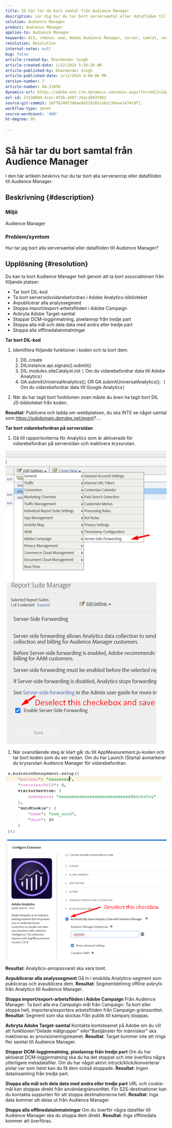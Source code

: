```yaml
---
title: Så här tar du bort samtal från Audience Manager
description: Lär dig hur du tar bort serversamtal eller dataflöden till Audience Manager-samtal.
solution: Audience Manager
product: Audience Manager
applies-to: Audience Manager
keywords: KCS, remove, aam, Adobe Audience Manager, server, samtal, serversamtal, How To
resolution: Resolution
internal-notes: null
bug: false
article-created-by: Dharmender Singh
article-created-date: 1/22/2024 5:38:30 AM
article-published-by: Dharmender Singh
article-published-date: 3/12/2024 8:08:06 PM
version-number: 7
article-number: KA-21056
dynamics-url: https://adobe-ent.crm.dynamics.com/main.aspx?forceUCI=1&pagetype=entityrecord&etn=knowledgearticle&id=42a4f075-e8b8-ee11-a569-6045bd006149
exl-id: 2153d684-4cec-4f2b-a507-33ec2b93f863
source-git-commit: 20776248f2dbee0d328102ceb2c39eee1474c8f1
workflow-type: tm+mt
source-wordcount: '489'
ht-degree: 0%

---
```


# Så här tar du bort samtal från Audience Manager


I den här artikeln beskrivs hur du tar bort alla serveranrop eller dataflöden till Audience Manager.

## Beskrivning {#description}


### Miljö

Audience Manager

### Problem/symtom

Hur tar jag bort alla serversamtal eller dataflöden till Audience Manager?


## Upplösning {#resolution}


Du kan ta bort Audience Manager helt genom att ta bort associationen från följande platser:

- Tar bort DIL-kod
- Ta bort serversidsvidarebefordran i Adobe Analytics-biblioteket
- Avpublicerar alla analyssegment
- Stoppa import/export-arbetsflöden i Adobe Campaign
- Avbryta Adobe Target-samtal
- Stoppar DCM-logginmatning, pixelanrop från tredje part
- Stoppa alla mål och dela data med andra eller tredje part
- Stoppa alla offlinedatainmatningar




<b>Tar bort DIL-kod</b>

1. Identifiera följande funktioner i koden och ta bort dem:

   1. DIL.create
   2. DILinstance.api.signals().submit()
   3. DIL.modules.siteCatalyst.init `[` Om du vidarebefordrar data till Adobe Analytics`]`
   4. GA.submitUniversalAnalytics(); OR GA.submitUniversalAnalytics();  `[` Om du vidarebefordrar data till Google Analytics`]`
2. När du har tagit bort funktionen ovan måste du även ha tagit bort DIL JS-biblioteket från koden.


<b>Resultat</b>: Publicera och ladda om webbplatsen, du ska INTE se något samtal som https://subdomain.demdex.net/event?....



<b>Tar bort vidarebefordran på serversidan</b>

1. Gå till rapportsviterna för Analytics som är aktiverade för vidarebefordran på serversidan och inaktivera kryssrutan.


![](assets/8a6b5fd5-676c-ed11-9562-6045bd006239.png) ![](assets/8d6b5fd5-676c-ed11-9562-6045bd006239.png)

1. När ovanstående steg är klart går du till AppMeasurement.js-koden och tar bort koden som du ser nedan. Om du har Launch (Starta) avmarkerar du kryssrutan Audience Manager för vidarebefordran.


![](assets/8c6b5fd5-676c-ed11-9562-6045bd006239.png)             ![](assets/8b6b5fd5-676c-ed11-9562-6045bd006239.png)

<b>Resultat</b>: Analytics-anropssvaret ska vara tomt.

<b>Avpublicerar alla analyssegment</b>
Gå in i enskilda Analytics-segment som publiceras och avpublicera dem.
<b>Resultat</b>: Segmentdelning offline avbryts från Analytics till Audience Manager.

<b>Stoppa import/export-arbetsflöden i Adobe Campaign</b>
Från Audience Manager: Ta bort alla era Campaign-mål från Campaign: Ta bort eller stoppa helt, importera/exportera arbetsflöden från Campaign-gränssnittet.
<b>Resultat</b>: Segment som ska skickas från publik till kampanj stoppas.

<b>Avbryta Adobe Target-samtal</b>
Kontakta kontoteamet på Adobe om du vill att funktionen&quot;Delade målgrupper&quot; eller&quot;Bastjänster för människor&quot; ska inaktiveras av provisioneringsteamet.
<b>Resultat</b>: Target kommer inte att ringa fler samtal till Audience Manager.

<b>Stoppar DCM-logginmatning, pixelanrop från tredje part</b>
Om du har aktiverat DCM-logginmatning ska du ha det stoppat och inte överföra några ytterligare metadatafiler.
Om du har något aktivt intryck/klick/konverterar pixlar var som helst kan du få dem också stoppade.
<b>Resultat</b>: Ingen datainsamling från tredje part.

<b>Stoppa alla mål och dela data med andra eller tredje part</b>
URL och cookie-mål kan stoppas direkt från användargränssnittet.
För S2S-destinationer kan du kontakta supporten för att stoppa destinationerna helt.
<b>Resultat</b>: Inga data kommer att delas ut från Audience Manager.

<b>Stoppa alla offlinedatainmatningar</b>
Om du överför några datafiler till Audience Manager ska du stoppa dem direkt.
<b>Resultat</b>: Inga offlinedata kommer att överföras.
